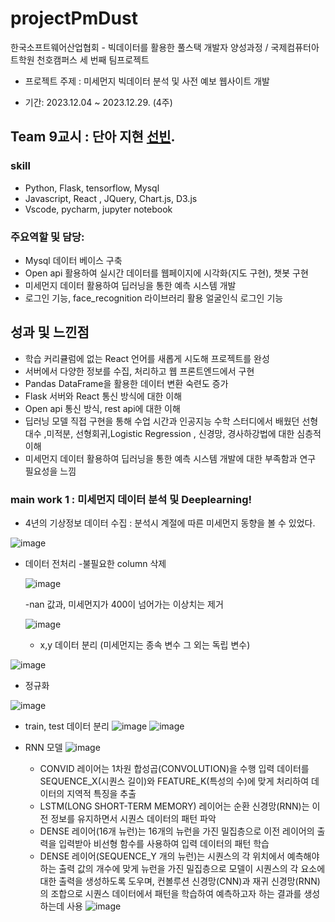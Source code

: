# projectPmDust
한국소프트웨어산업협회 -  빅데이터를 활용한 풀스택 개발자 양성과정 / 국제컴퓨터아트학원 천호캠퍼스 세 번째 팀프로젝트

- 프로젝트 주제 : 미세먼지 빅데이터 분석 및 사전 예보 웹사이트 개발 

- 기간: 2023.12.04 ~ 2023.12.29. (4주)

## Team 9교시 : 단아 지현 [선빈](https://github.com/bin2da97).

### skill
- Python, Flask, tensorflow, Mysql
- Javascript, React , JQuery, Chart.js, D3.js
- Vscode, pycharm, jupyter notebook


### 주요역할 및 담당: 
- Mysql 데이터 베이스 구축
- Open api 활용하여 실시간 데이터를 웹페이지에 시각화(지도 구현), 챗봇 구현
- 미세먼지 데이터 활용하여 딥러닝을 통한 예측 시스템 개발
- 로그인 기능, face_recognition 라이브러리 활용 얼굴인식 로그인 기능

## 성과 및 느낀점
- 학습 커리큘럼에 없는 React 언어를 새롭게 시도해 프로젝트를 완성
- 서버에서 다양한 정보를 수집, 처리하고 웹 프론트엔드에서 구현 
- Pandas DataFrame을 활용한 데이터 변환 숙련도 증가
- Flask 서버와 React 통신 방식에 대한 이해
- Open api 통신 방식, rest api에 대한 이해
- 딥러닝 모델 직접 구현을 통해 수업 시간과 인공지능 수학 스터디에서 배웠던 선형대수 ,미적분, 선형회귀,Logistic Regression , 신경망, 경사하강법에  대한  심층적 이해
- 미세먼지 데이터 활용하여 딥러닝을 통한 예측 시스템 개발에 대한 부족함과 연구 필요성을 느낌


### main work 1 : 미세먼지 데이터 분석 및 Deeplearning!
- 4년의 기상정보 데이터 수집 : 분석시 계절에 따른 미세먼지 동향을 볼 수 있었다.

![image](https://github.com/bin2da97/projectPmDust/assets/117819102/f6fda958-07b4-415a-9be1-57279337154b)

- 데이터 전처리
  -불필요한 column 삭제

  ![image](https://github.com/bin2da97/projectPmDust/assets/117819102/45986800-287d-4748-9f31-9807749d787a)

  -nan 값과, 미세먼지가 400이 넘어가는 이상치는 제거

  ![image](https://github.com/bin2da97/projectPmDust/assets/117819102/dc314198-afc5-418a-a796-fc87d84a7f92)

  - x,y 데이터 분리 (미세먼지는 종속 변수 그 외는 독립 변수)

![image](https://github.com/bin2da97/projectPmDust/assets/117819102/6c0f9274-8064-4446-8091-65a180268357)
  
  - 정규화

![image](https://github.com/bin2da97/projectPmDust/assets/117819102/6b436de3-b445-4f2e-b6f4-1db2c7fb3306)
    
  - train, test 데이터 분리
    ![image](https://github.com/bin2da97/projectPmDust/assets/117819102/389d5ef3-183c-4255-a6d6-cefe409ce380)
    ![image](https://github.com/bin2da97/projectPmDust/assets/117819102/ebd6c83e-8530-41e8-97f6-5491fbdea5bf)

  - RNN 모델
      ![image](https://github.com/bin2da97/projectPmDust/assets/117819102/dd4a1d0e-c264-4ab7-9936-02c85b9b929c)
    - CONVID 레이어는 1차원 합성곱(CONVOLUTION)을 수행 입력 데이터를 SEQUENCE_X(시퀀스 길이)와 FEATURE_K(특성의 수)에 맞게 처리하여 데이터의 지역적 특징을 추출
    - LSTM(LONG SHORT-TERM MEMORY) 레이어는 순환 신경망(RNN)는 이전 정보를 유지하면서 시퀀스 데이터의 패턴 파악
    - DENSE 레이어(16개 뉴런)는 16개의 뉴런을 가진 밀집층으로 이전 레이어의 출력을 입력받아 비선형 함수를 사용하여 입력 데이터의 패턴 학습
    - DENSE 레이어(SEQUENCE_Y 개의 뉴런)는 시퀀스의 각 위치에서 예측해야 하는 출력 값의 개수에 맞게 뉴런을 가진 밀집층으로 모델이 시퀀스의 각 요소에 대한 출력을 생성하도록 도우며, 컨볼루션 신경망(CNN)과 재귀 신경망(RNN)의 조합으로 시퀀스 데이터에서 패턴을 학습하여 예측하고자 하는 결과를 생성하는데 사용
![image](https://github.com/bin2da97/projectPmDust/assets/117819102/a2e28e12-a91c-4cce-99b7-facd50895d8b)







